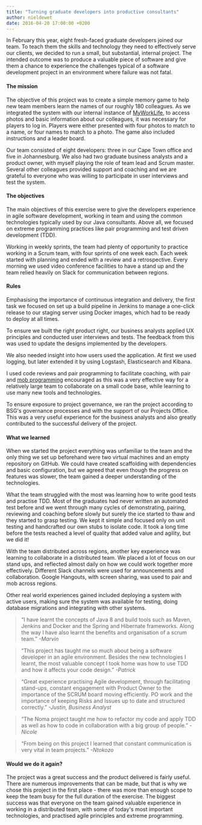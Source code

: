 ```yaml
---
title: "Turning graduate developers into productive consultants"
author: nieldewet
date: 2016-04-20 17:00:00 +0200
---
```


In February this year, eight fresh-faced graduate developers joined our team.
To teach them the skills and technology they need to effectively serve our
clients, we decided to run a small, but substantial, internal project. The
intended outcome was to produce a valuable piece of software and give them a
chance to experience the challenges typical of a software development project
in an environment where failure was not fatal.<!--more-->

#### The mission

The objective of this project was to create a simple memory game to help new
team members learn the names of our roughly 180 colleagues. As we integrated
the system with our internal instance of [MyWorkLife](http://myworklife.com),
to access photos and basic information about our colleagues, it was necessary
for players to log in. Players were either presented with four photos to match
to a name, or four names to match to a photo. The game also included
instructions and a leader board.

Our team consisted of eight developers: three in our Cape Town office and five
in Johannesburg. We also had two graduate business analysts and a product
owner, with myself playing the role of team lead and Scrum master. Several
other colleagues provided support and coaching and we are grateful to everyone
who was willing to participate in user interviews and test the system.

#### The objectives

The main objectives of this exercise were to give the developers experience in
agile software development, working in team and using the common technologies
typically used by our Java consultants. Above all, we focused on extreme
programming practices like pair programming and test driven development (TDD).

Working in weekly sprints, the team had plenty of opportunity to practice
working in a Scrum team, with four sprints of one week each. Each week started
with planning and ended with a review and a retrospective. Every morning we
used video conference facilities to have a stand up and the team relied heavily
on Slack for communication between regions.

#### Rules

Emphasising the importance of continuous integration and delivery, the first
task we focused on set up a build pipeline in Jenkins to manage a one-click
release to our staging server using Docker images, which had to be ready to
deploy at all times.

To ensure we built the right product right, our business analysts applied UX
principles and conducted user interviews and tests. The feedback from this was
used to update the designs implemented by the developers.

We also needed insight into how users used the application. At first we used
logging, but later extended it by using Logstash, Elasticsearch and Kibana.

I used code reviews and pair programming to facilitate coaching, with pair and
[mob programming](https://en.wikipedia.org/wiki/Mob_programming) encouraged as
this was a very effective way for a relatively large team to collaborate on a
small code base, while learning to use many new tools and technologies.

To ensure exposure to project governance, we ran the project according to BSG's
governance processes and with the support of our Projects Office. This was a
very useful experience for the business analysts and also greatly contributed
to the successful delivery of the project.

#### What we learned

When we started the project everything was unfamiliar to the team and the only
thing we set up beforehand were two virtual machines and an empty repository on
GitHub. We could have created scaffolding with dependencies and basic
configuration, but we agreed that even though the progress on features was
slower, the team gained a deeper understanding of the technologies.

What the team struggled with the most was learning how to write good tests and
practise TDD. Most of the graduates had never written an automated test before
and we went through many cycles of demonstrating, pairing, reviewing and
coaching before slowly but surely the ice started to thaw and they started to
grasp testing. We kept it simple and focused only on unit testing and
handcrafted our own stubs to isolate code. It took a long time before the tests
reached a level of quality that added value and agility, but we did it!

With the team distributed across regions, another key experience was learning
to collaborate in a distributed team. We placed a lot of focus on our stand
ups, and reflected almost daily on how we could work together more effectively.
Different Slack channels were used for announcements and collaboration. Google
Hangouts, with screen sharing, was used to pair and mob across regions.

Other real world experiences gained included deploying a system with active
users, making sure the system was available for testing, doing database
migrations and integrating with other systems.

> “I have learnt the concepts of Java 8 and build tools such as Maven, Jenkins
> and Docker and the Spring and Hibernate frameworks. Along the way I have also
> learnt the benefits and organisation of a scrum team.” _-Marvin_

> “This project has taught me so much about being a software developer in an
> agile environment. Besides the new technologies I learnt, the most valuable
> concept I took home was how to use TDD and how it affects your code design.”
> _-Patrick_

> “Great experience practising Agile development, through facilitating
> stand-ups, constant engagement with Product Owner  to the importance of the
> SCRUM board moving efficiently. PO work and the importance of keeping Risks
> and Issues up to date and structured correctly.” _-Justin, Business Analyst_

> “The Noma project taught me how to refactor my code and apply TDD as well as
> how to code in collaboration with a big group of people.” _-Nicole_

> “From being on this project I learned that constant communication is very
> vital in team projects.” _-Ntokozo_

#### Would we do it again?

The project was a great success and the product delivered is fairly useful.
There are numerous improvements that can be made, but that is why we chose this
project in the first place - there was more than enough scope to keep the team
busy for the full duration of the exercise. The biggest success was that
everyone on the team gained valuable experience in working in a distributed
team, with some of today's most important technologies, and practised agile
principles and extreme programming.
